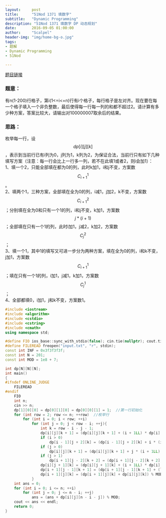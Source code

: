 ```yaml
---
layout:     post
title:      "51Nod 1371 填数字"
subtitle:   "Dynamic Programming"
description: "51Nod 1371 填数字 DP 动态规划"
date:       2016-09-05 01:00:00
author:     "Scalpel"
header-img: "img/home-bg-o.jpg"
tags:
- 题解
- Dynamic Programming
- 51Nod

---
```

[题目链接](https://www.51nod.com/onlineJudge/questionCode.html#!problemId=1371)
### 题意：
有n(1-200)行格子，第i(1<=i<=n)行有i个格子，每行格子是左对齐。现在要在每一个格子填入一个非负整数，最后使得每一行每一列的和都不超过2。请计算有多少种方案，答案比较大，请输出对100000007取余后的结果。  

### 思路：

枚举每一行，设$$dp[i][j][k]$$，表示到当前行已有i列为0，j列为1，k列为2，为保证合法，当前行只有如下几种填写方案（注意：每一行会比上一行多一列，若不在此填1或者2，则i会加1）：  
1、填一个2，只能全部填在都为0的列，此时k加1，i和j不变，方案数
$$C^1_{i+1}$$。  
2、填两个1，三种方案，全部填在全为0的列，i减1，j加2，k不变，方案数$$C^2_{i+1}$$；分别填在全为0和只有一个1的列，i和j不变，k加1，方案数$$j*(i+1)$$；全部填在只有一个1的列，此时i加1，j减2，k加2，方案数$$C^2_j$$；  
3、填一个1，其中1的填写又可进一步分为两种方案，填在全为0的列，i和k不变，j加1，方案数$$C^1_{i+1}$$；填在只有一个1的列，i加1，j减1，k加1，方案数$$C^1_j$$；  
4、全部都填0，i加1，j和k不变，方案数1。  

       
~~~cpp
#include <iostream>
#include <algorithm>
#include <cstdio>
#include <cstring>
#include <cmath>
using namespace std;

#define FIO ios_base::sync_with_stdio(false); cin.tie(nullptr); cout.tie(nullptr);
#define FILEREAD freopen("input.txt", "r", stdin);
const int INF = 0x3f3f3f3f;
const int N = 201;
const int MOD = 1e8 + 7;

int dp[N][N][N];
int main()
{
#ifndef ONLINE_JUDGE
    FILEREAD
#endif
    FIO
    int n;
    cin >> n;
    dp[1][0][0] = dp[0][1][0] = dp[0][0][1] = 1;  //第一行初始化
    for (int row = 2; row <= n; ++row)  //枚举行
        for (int i = 0; i < row; ++i)
            for (int j = 0; j < row - i; ++j){
                int k = row - i - j - 1;
                dp[i][j][k + 1] = (dp[i][j][k + 1] + (i + 1LL) * dp[i][j][k]) % MOD;  //填一个2
                if (i > 0)
                    dp[i - 1][j + 2][k] = (dp[i - 1][j + 2][k] + i * (i + 1LL) / 2 * dp[i][j][k]) % MOD; //填两个1，全部填在为0的列
                if (j > 0)
                    dp[i][j][k + 1] = (dp[i][j][k + 1] + j * (i + 1LL) * dp[i][j][k]) % MOD; //填两个1，分别填在全为0和只有一个1的列
                if (j > 1)
                    dp[i + 1][j - 2][k + 2] = (dp[i + 1][j - 2][k + 2] + j * (j - 1LL) / 2 * dp[i][j][k]) % MOD; // 填两个1，全部填在只有一个1的列
                dp[i][j + 1][k] = (dp[i][j + 1][k] + (i + 1LL) * dp[i][j][k]) % MOD; //填一个1，填在全为0的列
                dp[i + 1][j - 1][k + 1] = (dp[i + 1][j - 1][k + 1] + (long long)j * dp[i][j][k]) % MOD; //填一个1，填在只有一个1的列
                dp[i + 1][j][k] = (dp[i + 1][j][k] + dp[i][j][k]) % MOD; //全部都填0
            }
    int ans = 0;
    for (int i = 0; i <= n; ++i)
        for (int j = 0; j <= n - i; ++j)
            ans = (ans + dp[i][j][n - i - j]) % MOD;
    cout << ans << endl;
    return 0;
}

~~~



